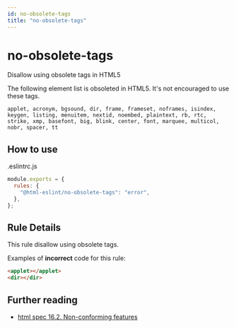 ```yaml
---
id: no-obsolete-tags
title: "no-obsolete-tags"
---
```


# no-obsolete-tags

Disallow using obsolete tags in HTML5

The following element list is obsoleted in HTML5.
It's not encouraged to use these tags.

```
applet, acronym, bgsound, dir, frame, frameset, noframes, isindex, keygen, listing, menuitem, nextid, noembed, plaintext, rb, rtc, strike, xmp, basefont, big, blink, center, font, marquee, multicol, nobr, spacer, tt
```

## How to use

.eslintrc.js

```js
module.exports = {
  rules: {
    "@html-eslint/no-obsolete-tags": "error",
  },
};
```

## Rule Details

This rule disallow using obsolete tags.

Examples of **incorrect** code for this rule:

```html
<applet></applet>
<dir></dir>
```

## Further reading

- [html spec 16.2. Non-conforming features](https://html.spec.whatwg.org/#non-conforming-features)
